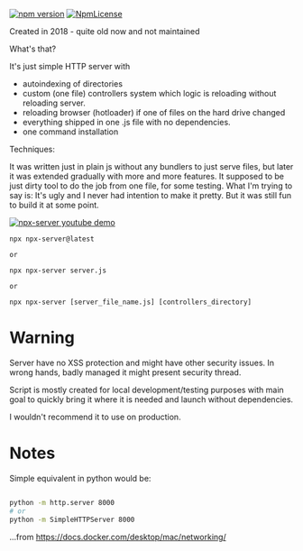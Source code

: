[![npm version](https://badge.fury.io/js/npx-server.svg)](https://badge.fury.io/js/npx-server)
[![NpmLicense](https://img.shields.io/npm/l/npx-server.svg)](https://github.com/stopsopa/npx-server/blob/master/LICENSE)

Created in 2018 - quite old now and not maintained


What's that?

It's just simple HTTP server with 
- autoindexing of directories
- custom (one file) controllers system which logic is reloading without reloading server. 
- reloading browser (hotloader) if one of files on the hard drive changed
- everything shipped in one .js file with no dependencies. 
- one command installation

Techniques:

It was written just in plain js without any bundlers to just serve files, but later it was extended gradually with more and more features.
It supposed to be just dirty tool to do the job from one file, for some testing.
What I'm trying to say is: It's ugly and I never had intention to make it pretty. But it was still fun to build it at some point.




[![npx-server youtube demo](https://user-images.githubusercontent.com/3743506/48829880-40d84900-ed6b-11e8-8a9b-ff566f15d2a9.png)](http://www.youtube.com/watch?v=uAO9Buimxys)



    npx npx-server@latest
    
    or
    
    npx npx-server server.js
    
    or
    
    npx npx-server [server_file_name.js] [controllers_directory]
    
    
    
    
# Warning

Server have no XSS protection and might have other security issues. In wrong hands, badly managed it might present security thread.

Script is mostly created for local development/testing purposes with main goal to quickly bring it where it is needed and launch without dependencies. 

I wouldn't recommend it to use on production.

# Notes

Simple equivalent in python would be: 

```bash

python -m http.server 8000
# or
python -m SimpleHTTPServer 8000

```

...from https://docs.docker.com/desktop/mac/networking/
